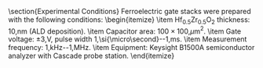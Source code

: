 \section{Experimental Conditions}
Ferroelectric gate stacks were prepared with the following conditions:
\begin{itemize}
  \item Hf$_{0.5}$Zr$_{0.5}$O$_2$ thickness: 10\,nm (ALD deposition).
  \item Capacitor area: $100 \times 100$\,$\mu$m$^2$.
  \item Gate voltage: $\pm 3$\,V, pulse width 1\,\si{\micro\second}--1\,ms.
  \item Measurement frequency: 1\,kHz--1\,MHz.
  \item Equipment: Keysight B1500A semiconductor analyzer with Cascade probe station.
\end{itemize}
